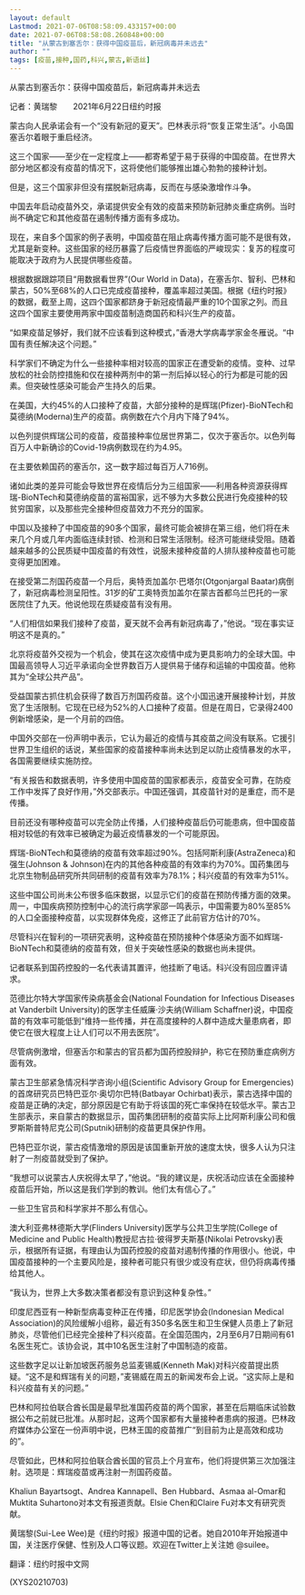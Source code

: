 ```yaml
---
layout: default
Lastmod: 2021-07-06T08:58:09.433157+00:00
date: 2021-07-06T08:58:08.260848+00:00
title: "从蒙古到塞舌尔：获得中国疫苗后，新冠病毒并未远去"
author: ""
tags: [疫苗,接种,国药,科兴,蒙古,新语丝]
---
```


从蒙古到塞舌尔：获得中国疫苗后，新冠病毒并未远去

记者：黄瑞黎　　2021年6月22日纽约时报

蒙古向人民承诺会有一个“没有新冠的夏天”。巴林表示将“恢复正常生活”。小岛国塞舌尔着眼于重启经济。

这三个国家——至少在一定程度上——都寄希望于易于获得的中国疫苗。在世界大部分地区都没有疫苗的情况下，这将使他们能够推出雄心勃勃的接种计划。

但是，这三个国家非但没有摆脱新冠病毒，反而在与感染激增作斗争。

中国去年启动疫苗外交，承诺提供安全有效的疫苗来预防新冠肺炎重症病例。当时尚不确定它和其他疫苗在遏制传播方面有多成功。

现在，来自多个国家的例子表明，中国疫苗在阻止病毒传播方面可能不是很有效，尤其是新变种。这些国家的经历暴露了后疫情世界面临的严峻现实：复苏的程度可能取决于政府为人民提供哪些疫苗。

根据数据跟踪项目“用数据看世界”(Our World in Data)，在塞舌尔、智利、巴林和蒙古，50%至68%的人口已完成疫苗接种，覆盖率超过美国。根据《纽约时报》的数据，截至上周，这四个国家都跻身于新冠疫情最严重的10个国家之列。而且这四个国家主要使用两家中国疫苗制造商国药和科兴生产的疫苗。

“如果疫苗足够好，我们就不应该看到这种模式，”香港大学病毒学家金冬雁说。“中国有责任解决这个问题。”

科学家们不确定为什么一些接种率相对较高的国家正在遭受新的疫情。变种、过早放松的社会防控措施和仅在接种两剂中的第一剂后掉以轻心的行为都是可能的因素。但突破性感染可能会产生持久的后果。

在美国，大约45%的人口接种了疫苗，大部分接种的是辉瑞(Pfizer)-BioNTech和莫德纳(Moderna)生产的疫苗。病例数在六个月内下降了94%。

以色列提供辉瑞公司的疫苗，疫苗接种率位居世界第二，仅次于塞舌尔。以色列每百万人中新确诊的Covid-19病例数现在约为4.95。

在主要依赖国药的塞舌尔，这一数字超过每百万人716例。

诸如此类的差异可能会导致世界在疫情后分为三组国家——利用各种资源获得辉瑞-BioNTech和莫德纳疫苗的富裕国家，远不够为大多数公民进行免疫接种的较贫穷国家，以及那些完全接种但疫苗效力不充分的国家。

中国以及接种了中国疫苗的90多个国家，最终可能会被排在第三组，他们将在未来几个月或几年内面临连续封锁、检测和日常生活限制。经济可能继续受阻。随着越来越多的公民质疑中国疫苗的有效性，说服未接种疫苗的人排队接种疫苗也可能变得更加困难。

在接受第二剂国药疫苗一个月后，奥特贡加盖尔·巴塔尔(Otgonjargal Baatar)病倒了，新冠病毒检测呈阳性。31岁的矿工奥特贡加盖尔在蒙古首都乌兰巴托的一家医院住了九天。他说他现在质疑疫苗有没有用。

“人们相信如果我们接种了疫苗，夏天就不会再有新冠病毒了，”他说。“现在事实证明这不是真的。”

北京将疫苗外交视为一个机会，使其在这次疫情中成为更具影响力的全球大国。中国最高领导人习近平承诺向全世界数百万人提供易于储存和运输的中国疫苗。他称其为“全球公共产品”。

受益国蒙古抓住机会获得了数百万剂国药疫苗。这个小国迅速开展接种计划，并放宽了生活限制。它现在已经为52%的人口接种了疫苗。但是在周日，它录得2400例新增感染，是一个月前的四倍。

中国外交部在一份声明中表示，它认为最近的疫情与其疫苗之间没有联系。它援引世界卫生组织的话说，某些国家的疫苗接种率尚未达到足以防止疫情暴发的水平，各国需要继续实施防控。

“有关报告和数据表明，许多使用中国疫苗的国家都表示，疫苗安全可靠，在防疫工作中发挥了良好作用，”外交部表示。中国还强调，其疫苗针对的是重症，而不是传播。

目前还没有哪种疫苗可以完全防止传播，人们接种疫苗后仍可能患病，但中国疫苗相对较低的有效率已被确定为最近疫情暴发的一个可能原因。

辉瑞-BioNTech和莫德纳的疫苗有效率超过90%。包括阿斯利康(AstraZeneca)和强生(Johnson & Johnson)在内的其他各种疫苗的有效率约为70%。国药集团与北京生物制品研究所共同研制的疫苗有效率为78.1%；科兴疫苗的有效率为51%。

这些中国公司尚未公布很多临床数据，以显示它们的疫苗在预防传播方面的效果。周一，中国疾病预防控制中心的流行病学家邵一鸣表示，中国需要为80%至85%的人口全面接种疫苗，以实现群体免疫，这修正了此前官方估计的70%。

尽管科兴在智利的一项研究表明，这种疫苗在预防接种个体感染方面不如辉瑞-BioNTech和莫德纳的疫苗有效，但关于突破性感染的数据也尚未提供。

记者联系到国药控股的一名代表请其置评，他挂断了电话。科兴没有回应置评请求。

范德比尔特大学国家传染病基金会(National Foundation for Infectious Diseases at Vanderbilt University)的医学主任威廉·沙夫纳(William Schaffner)说，中国疫苗的有效率可能低到“维持一些传播，并在高度接种的人群中造成大量患病者，即使它在很大程度上让人们可以不用去医院”。

尽管病例激增，但塞舌尔和蒙古的官员都为国药控股辩护，称它在预防重症病例方面有效。

蒙古卫生部紧急情况科学咨询小组(Scientific Advisory Group for Emergencies)的首席研究员巴特巴亚尔·奥切尔巴特(Batbayar Ochirbat)表示，蒙古选择中国的疫苗是正确的决定，部分原因是它有助于将该国的死亡率保持在较低水平。蒙古卫生部表示，来自蒙古的数据显示，国药集团研制的疫苗实际上比阿斯利康公司和俄罗斯斯普特尼克公司(Sputnik)研制的疫苗更具保护作用。

巴特巴亚尔说，蒙古疫情激增的原因是该国重新开放的速度太快，很多人认为只注射了一剂疫苗就受到了保护。

“我想可以说蒙古人庆祝得太早了，”他说。“我的建议是，庆祝活动应该在全面接种疫苗后开始，所以这是我们学到的教训。他们太有信心了。”

一些卫生官员和科学家并不那么有信心。

澳大利亚弗林德斯大学(Flinders University)医学与公共卫生学院(College of Medicine and Public Health)教授尼古拉·彼得罗夫斯基(Nikolai Petrovsky)表示，根据所有证据，有理由认为国药控股的疫苗对遏制传播的作用很小。他说，中国疫苗接种的一个主要风险是，接种者可能只有很少或没有症状，但仍将病毒传播给其他人。

“我认为，世界上大多数决策者都没有意识到这种复杂性。”

印度尼西亚有一种新型病毒变种正在传播，印尼医学协会(Indonesian Medical Association)的风险缓解小组称，最近有350多名医生和卫生保健人员患上了新冠肺炎，尽管他们已经完全接种了科兴疫苗。在全国范围内，2月至6月7日期间有61名医生死亡。该协会说，其中10名医生注射了中国制造的疫苗。

这些数字足以让新加坡医药服务总监麦锡威(Kenneth Mak)对科兴疫苗提出质疑。“这不是和辉瑞有关的问题，”麦锡威在周五的新闻发布会上说。“这实际上是和科兴疫苗有关的问题。”

巴林和阿拉伯联合酋长国是最早批准国药疫苗的两个国家，甚至在后期临床试验数据公布之前就已批准。从那时起，这两个国家都有大量接种者患病的报道。巴林政府媒体办公室在一份声明中说，巴林王国的疫苗推广“到目前为止是高效和成功的”。

尽管如此，巴林和阿拉伯联合酋长国的官员上个月宣布，他们将提供第三次加强注射。选项是：辉瑞疫苗或再注射一剂国药疫苗。

Khaliun Bayartsogt、Andrea Kannapell、Ben Hubbard、Asmaa al-Omar和Muktita Suhartono对本文有报道贡献。Elsie Chen和Claire Fu对本文有研究贡献。

黄瑞黎(Sui-Lee Wee)是《纽约时报》报道中国的记者。她自2010年开始报道中国，关注医疗保健、性别及人口等议题。欢迎在Twitter上关注她 @suilee。

翻译：纽约时报中文网

(XYS20210703)

